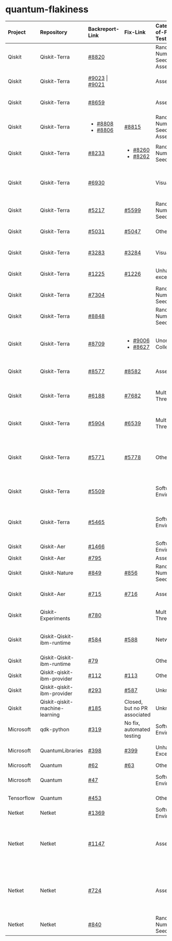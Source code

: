 # quantum-flakiness
| Project |  Repository |               Backreport-Link                   |  Fix-Link | Categories-of-Flaky-Test |      Categories-of-Fix            |
| :---    |    :---     |                       :---                      |  :---    |         :---              |              :---                 |
| Qiskit  | Qiskit-Terra | [#8820](https://github.com/Qiskit/qiskit-terra/pull/8820) |           |   Random Number Seed, Assertion    | Fix random seed to a fixed value  |
| Qiskit  | Qiskit-Terra | [#9023](https://github.com/Qiskit/qiskit-terra/pull/9023) \\|  [#9021](https://github.com/Qiskit/qiskit-terra/pull/9021) |   | Assertion | Loose the thresholds of an assertion |
| Qiskit  | Qiskit-Terra | [#8659](https://github.com/Qiskit/qiskit-terra/pull/8659) |           | Assertion | Loose thresholds of equal test |
| Qiskit  | Qiskit-Terra | <ul><li>[#8808](https://github.com/Qiskit/qiskit-terra/pull/8808)</li><li>[#8806](https://github.com/Qiskit/qiskit-terra/issues/8806)</li></ul> | [#8815](https://github.com/Qiskit/qiskit-terra/pull/8815) | Random Number Seed, Assertion | Fixed random seed, and more |
| Qiskit  | Qiskit-Terra | [#8233](https://github.com/Qiskit/qiskit-terra/issues/8233) | <ul><li>[#8260](https://github.com/Qiskit/qiskit-terra/pull/8260)</li><li>[#8262](https://github.com/Qiskit/qiskit-terra/pull/8262)</li></ul> | Random Number Seed | Fixed random seed |
| Qiskit  | Qiskit-Terra | [#6930](https://github.com/Qiskit/qiskit-terra/pull/6930) |           |       Visualization      | Add wrappers to detect incomplete file formats  |
| Qiskit  | Qiskit-Terra | [#5217](https://github.com/Qiskit/qiskit-terra/issues/5217) | [#5599](https://github.com/Qiskit/qiskit-terra/pull/5599) | Random Number Seed  | Fixed random seed |
| Qiskit  | Qiskit-Terra | [#5031](https://github.com/Qiskit/qiskit-terra/issues/5031) | [#5047](https://github.com/Qiskit/qiskit-terra/pull/5047) | Others | Remove hypothesis deadline  |
| Qiskit  | Qiskit-Terra | [#3283](https://github.com/Qiskit/qiskit-terra/issues/3283) | [#3284](https://github.com/Qiskit/qiskit-terra/pull/3284) | Visualization | Update reference files |
| Qiskit  | Qiskit-Terra | [#1225](https://github.com/Qiskit/qiskit-terra/issues/1225) | [#1226](https://github.com/Qiskit/qiskit-terra/pull/1226) | Unhandled exception | Add exception handler |
| Qiskit  | Qiskit-Terra | [#7304](https://github.com/Qiskit/qiskit-terra/pull/7304) |           |   Random Number Seed | Fixed random number seed |
| Qiskit  | Qiskit-Terra | [#8848](https://github.com/Qiskit/qiskit-terra/pull/8848) |           |   Random Number Seed | Fixed random seed |
| Qiskit  | Qiskit-Terra | [#8709](https://github.com/Qiskit/qiskit-terra/issues/8709) | <ul><li>[#9006](https://github.com/Qiskit/qiskit-terra/pull/9006)</li><li>[#8627](https://github.com/Qiskit/qiskit-terra/pull/8627)</li></ul>  | Unordered Collection | Compare key-by-key instead of the insertion order |
| Qiskit  | Qiskit-Terra | [#8577](https://github.com/Qiskit/qiskit-terra/issues/8577) | [#8582](https://github.com/Qiskit/qiskit-terra/pull/8582) | Assertion | Remove time senstive assert |
| Qiskit  | Qiskit-Terra | [#6188](https://github.com/Qiskit/qiskit-terra/issues/6188) | [#7682](https://github.com/Qiskit/qiskit-terra/pull/7682) | Multi-Threading | Bumping the minimum symengine version |
| Qiskit  | Qiskit-Terra | [#5904](https://github.com/Qiskit/qiskit-terra/issues/5904) | [#6539](https://github.com/Qiskit/qiskit-terra/pull/6539) | Multi-Threading | Disables the use of parallel sphinx |
| Qiskit  | Qiskit-Terra | [#5771](https://github.com/Qiskit/qiskit-terra/issues/5771) | [#5778](https://github.com/Qiskit/qiskit-terra/pull/5778) | Others | Ensuring all instruction objects in scheduled circuit are different |
| Qiskit  | Qiskit-Terra | [#5509](https://github.com/Qiskit/qiskit-terra/pull/5509) |           | Software Environment | Change the deprecation shim in qiskit.util |
| Qiskit  | Qiskit-Terra | [#5465](https://github.com/Qiskit/qiskit-terra/pull/5465) |           | Software Environment | "Expands the macOS skip on the tests to be python >= 3.8" |
| Qiskit  | Qiskit-Aer | [#1466](https://github.com/Qiskit/qiskit-aer/issues/1466) |           | Software Environment |  |
| Qiskit  | Qiskit-Aer | [#795](https://github.com/Qiskit/qiskit-aer/pull/795) |           |  Assertion |  |
| Qiskit  | Qiskit-Nature | [#849](https://github.com/Qiskit/qiskit-nature/issues/849) | [#856](https://github.com/Qiskit/qiskit-nature/pull/856) | Random Number Seed | Fix random seed |
| Qiskit  | Qiskit-Aer | [#715](https://github.com/Qiskit/qiskit-nature/issues/715) | [#716](https://github.com/Qiskit/qiskit-nature/pull/716) | Assertion | Add approximate equal |
| Qiskit  | Qiskit-Experiments | [#780](https://github.com/Qiskit/qiskit-experiments/pull/780) |        | Multi-Threading | Set the number of threads to 1 |
| Qiskit  | Qiskit-Qiskit-ibm-runtime | [#584](https://github.com/Qiskit/qiskit-ibm-runtime/issues/584) | [#588](https://github.com/Qiskit/qiskit-ibm-runtime/pull/588) | Network | Wait until websocket finished connection |
| Qiskit  | Qiskit-Qiskit-ibm-runtime | [#79](https://github.com/Qiskit/qiskit-ibm-runtime/pull/79) |           | Others | Set unique program id |
| Qiskit  | Qiskit-qiskit-ibm-provider | [#112](https://github.com/Qiskit/qiskit-ibm-provider/issues/112) | [#113](https://github.com/Qiskit/qiskit-ibm-provider/pull/113) | Others | Filter test |
| Qiskit  | Qiskit-qiskit-ibm-provider | [#293](https://github.com/Qiskit/qiskit-ibm-provider/issues/293) | [#587](https://github.com/Qiskit/qiskit-ibmq-provider/pull/587) | Unknown | |
| Qiskit  | Qiskit-qiskit-machine-learning | [#185](https://github.com/Qiskit/qiskit-machine-learning/issues/185) | Closed, but no PR associated | Unknown | Set the number of threads to 1 |
| Microsoft  | qdk-python | [#319](https://github.com/microsoft/qdk-python/issues/319) | No fix, automated testing | Software Environment | Live test in CI |
| Microsoft  | QuantumLibraries | [#398](https://github.com/microsoft/QuantumLibraries/issues/398) | [#399](https://github.com/microsoft/QuantumLibraries/pull/399) | Unhandled Exceptions | Ignore negative value |
| Microsoft  | Quantum | [#62](https://github.com/microsoft/Quantum/issues/62) | [#63](https://github.com/microsoft/Quantum/pull/63) | Others | Delete space |
| Microsoft  | Quantum | [#47](https://github.com/microsoft/Quantum/pull/47) | | Software Environment | Update the version of Electron |
| Tensorflow | Quantum | [#453](https://github.com/tensorflow/quantum/pull/453) |           | Others | Fixed output manually |
| Netket  | Netket | [#1369](https://github.com/netket/netket/pull/1369) |           | Software Environment | Simplified tests |
| Netket  | Netket | [#1147](https://github.com/netket/netket/pull/1147) |           | Assertion | Bump assert tolerance (replace hard-coded tolerance with the error of mean) |
| Netket  | Netket | [#724](https://github.com/netket/netket/pull/724) |           | Assertion | Bump assert tolerance (from atol=1e-10 to 1e-8), atol=absolute tolerance |
| Netket  | Netket | [#840](https://github.com/netket/netket/pull/840) |           | Random Number Seed | Fix random seed |










